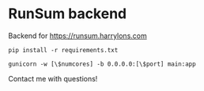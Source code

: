 # RunSum backend

Backend for https://runsum.harrylons.com

```pip install -r requirements.txt```

```gunicorn -w [\$numcores] -b 0.0.0.0:[\$port] main:app```

Contact me with questions!